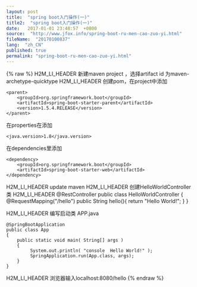 ```yaml
---
layout: post
title:  "spring boot入门操作(一)"
title2:  "spring boot入门操作(一)"
date:   2017-01-01 23:48:57  +0800
source:  "http://www.jfox.info/spring-boot-ru-men-cao-zuo-yi.html"
fileName:  "20170100837"
lang:  "zh_CN"
published: true
permalink: "spring-boot-ru-men-cao-zuo-yi.html"
---
```

{% raw %}
H2M_LI_HEADER 新建maven project ，选择artifact id 为maven-archetype-quicktype
H2M_LI_HEADER 
创建pom，在project中添加

    <parent>
        <groupId>org.springframework.boot</groupId>
        <artifactId>spring-boot-starter-parent</artifactId>
        <version>1.5.4.RELEASE</version>
    </parent>

在properties在添加

    <java.version>1.8</java.version>

在dependencies里添加

    <dependency>
        <groupId>org.springframework.boot</groupId>
        <artifactId>spring-boot-starter-web</artifactId>
    </dependency>

H2M_LI_HEADER update maven
H2M_LI_HEADER 创建HelloWorldController类
H2M_LI_HEADER 
    @RestController
    public class HelloWorldController {
        @RequestMapping("/hello")
        public String hello(){
            return "Hello World!";
        }
    }

H2M_LI_HEADER 
编写启动类 APP.java

    @SpringBootApplication
    public class App 
    {
        public static void main( String[] args )
        {
             System.out.println( "console  Hello World!" );
             SpringApplication.run(App.class, args);
        } 
    }

H2M_LI_HEADER 
浏览器输入localhost:8080/hello
{% endraw %}
